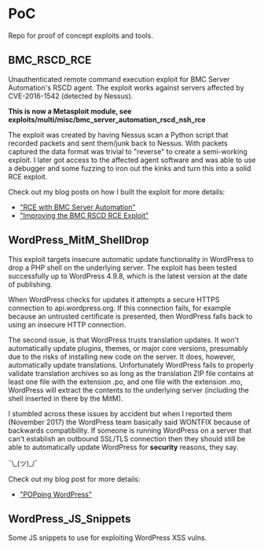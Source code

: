 # PoC #
Repo for proof of concept exploits and tools.

## BMC\_RSCD\_RCE ##
Unauthenticated remote command execution exploit for BMC Server Automation's RSCD agent. The exploit works against servers affected by CVE-2016-1542 (detected by Nessus).

**This is now a Metasploit module, see exploits/multi/misc/bmc_server_automation_rscd_nsh_rce**

The exploit was created by having Nessus scan a Python script that recorded packets and sent them/junk back to Nessus. With packets captured the data format was trivial to "reverse" to create a semi-working exploit. I later got access to the affected agent software and was able to use a debugger and some fuzzing to iron out the kinks and turn this into a solid RCE exploit.

Check out my blog posts on how I built the exploit for more details:

* ["RCE with BMC Server Automation"](https://nickbloor.co.uk/2018/01/01/rce-with-bmc-server-automation/ "RCE with BMC Server Automation")
* ["Improving the BMC RSCD RCE Exploit"](https://nickbloor.co.uk/2018/01/08/improving-the-bmc-rscd-rce-exploit/ "Improving the BMC RSCD RCE Exploit")

## WordPress\_MitM\_ShellDrop ##
This exploit targets insecure automatic update functionality in WordPress to drop a PHP shell on the underlying server. The exploit has been tested successfully up to WordPress 4.9.8, which is the latest version at the date of publishing.

When WordPress checks for updates it attempts a secure HTTPS connection to api.wordpress.org. If this connection fails, for example because an untrusted certificate is presented, then WordPress falls back to using an insecure HTTP connection.

The second issue, is that WordPress trusts translation updates. It won't automatically update plugins, themes, or major core versions, presumably due to the risks of installing new code on the server. It does, however, automatically update translations. Unfortunately WordPress fails to properly validate translation archives so as long as the translation ZIP file contains at least one file with the extension .po, and one file with the extension .mo, WordPress will extract the contents to the underlying server (including the shell inserted in there by the MitM).

I stumbled across these issues by accident but when I reported them (November 2017) the WordPress team basically said WONTFIX because of backwards compatibility. If someone is running WordPress on a server that can't establish an outbound SSL/TLS connection then they should still be able to automatically update WordPress for **security** reasons, they say.

¯\\\_(ツ)\_/¯

Check out my blog post for more details:

* ["POPping WordPress"](https://nickbloor.co.uk/2018/02/28/popping-wordpress/ "POPping WordPress")

## WordPress\_JS\_Snippets ##
Some JS snippets to use for exploiting WordPress XSS vulns.
